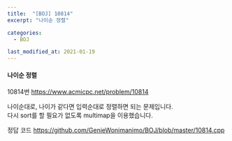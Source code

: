 ```yaml
---
title:  "[BOJ] 10814"
excerpt: "나이순 정렬"

categories:
  - BOJ

last_modified_at: 2021-01-19
---
```


#### 나이순 정렬

10814번 <https://www.acmicpc.net/problem/10814>

나이순대로, 나이가 같다면 입력순대로 정렬하면 되는 문제입니다.<br>
다시 sort를 할 필요가 없도록 multimap을 이용했습니다.

정답 코드 <https://github.com/GenieWonimanimo/BOJ/blob/master/10814.cpp>